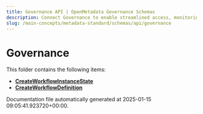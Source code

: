 ```yaml
---
title: Governance API | OpenMetadata Governance Schemas
description: Connect Governance to enable streamlined access, monitoring, or search of enterprise data using secure and scalable integrations.
slug: /main-concepts/metadata-standard/schemas/api/governance
---
```


# Governance

This folder contains the following items:

- [**CreateWorkflowInstanceState**](/main-concepts/metadata-standard/schemas/api/governance/createworkflowinstancestate)
- [**CreateWorkflowDefinition**](/main-concepts/metadata-standard/schemas/api/governance/createworkflowdefinition)


Documentation file automatically generated at 2025-01-15 09:05:41.923720+00:00.
